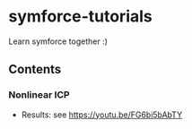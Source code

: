 # symforce-tutorials
Learn symforce together :)

## Contents 

### Nonlinear ICP
- Results: see https://youtu.be/FG6bi5bAbTY
